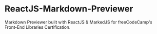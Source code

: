 # ReactJS-Markdown-Previewer
Markdown Previewer built with ReactJS &amp; MarkedJS for freeCodeCamp's Front-End Libraries Certification.
